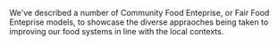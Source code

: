 We've described a number of Community Food Enteprise, or Fair Food Enteprise models, to showcase the diverse appraoches being taken to improving our food systems in line with the local contexts.



